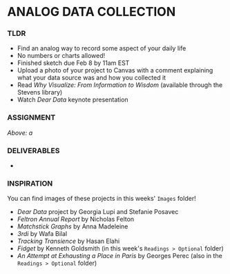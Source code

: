 ![]()

# ANALOG DATA COLLECTION

### TLDR  
* Find an analog way to record some aspect of your daily life  
* No numbers or charts allowed!  
* Finished sketch due Feb 8 by 11am EST  
* Upload a photo of your project to Canvas with a comment explaining what your data source was and how you collected it  
* Read *Why Visualize: From Information to Wisdom* (available through the Stevens library)  
* Watch *Dear Data* keynote presentation  


### ASSIGNMENT  


*Above: a*  


### DELIVERABLES  
* 


### INSPIRATION  
You can find images of these projects in this weeks' `Images` folder!  
* *Dear Data* project by Georgia Lupi and Stefanie Posavec  
* *Feltron Annual Report* by Nicholas Felton  
* *Matchstick Graphs* by Anna Madeleine  
* *3rdi* by Wafa Bilal  
* *Tracking Transience* by Hasan Elahi  
* *Fidget* by Kenneth Goldsmith (in this week's `Readings > Optional` folder)  
* *An Attempt at Exhausting a Place in Paris* by Georges Perec (also in the `Readings > Optional` folder)  

